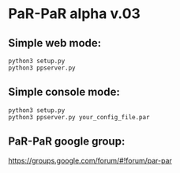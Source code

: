 PaR-PaR alpha v.03
==================

Simple web mode:
------------------

	python3 setup.py
	python3 ppserver.py

Simple console mode:
------------------

	python3 setup.py
	python3 ppserver.py your_config_file.par

PaR-PaR google group:
------------------

https://groups.google.com/forum/#!forum/par-par